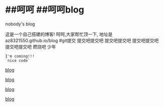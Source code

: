 ##呵呵
##呵呵blog
====

nobody's blog


这是一个自己搭建的博客!
呵呵,大家帮忙顶一下,
地址是az8321550.github.io/blog
#git提交
提交吧提交吧
提交吧提交吧
提交吧提交吧
提交吧提交吧
燃烧吧 少年

    I'm coming!!!
    `nice code`
[blog](http://az8321550.github.io/)

[blog](http://az8321550.github.io/)

[blog](http://az8321550.github.io/)

[blog](http://az8321550.github.io/)
